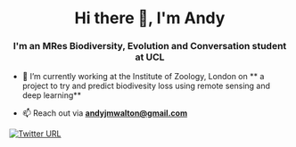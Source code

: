 <h1 align="center">Hi there 👋, I'm Andy</h1>
<h3 align="center">I'm an MRes Biodiversity, Evolution and Conversation student at UCL</h3>

- 🌱 I’m currently working at the Institute of Zoology, London on ** a project to try and predict biodivesity loss using remote sensing and deep learning**

- 📫 Reach out via **andyjmwalton@gmail.com**

[![Twitter URL](https://img.shields.io/twitter/url/https/twitter.com/bukotsunikki.svg?style=social&label=Follow%20%40bukotsunikki)](https://twitter.com/andyjmwalton)
